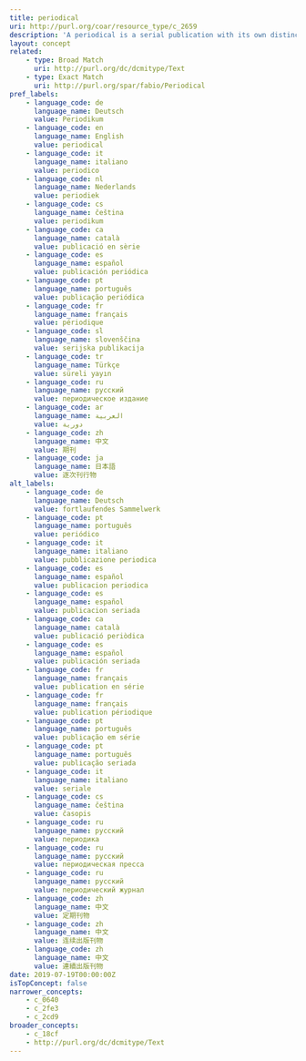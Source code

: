 ```yaml
---
title: periodical
uri: http://purl.org/coar/resource_type/c_2659
description: 'A periodical is a serial publication with its own distinctive title, characterized by a variety of contents and contributors, and issued at regular intervals. (Adapted from ODLIS) [Source: http://www.abc-clio.com/ODLIS/odlis_p.aspx]'
layout: concept
related:
    - type: Broad Match
      uri: http://purl.org/dc/dcmitype/Text
    - type: Exact Match
      uri: http://purl.org/spar/fabio/Periodical
pref_labels:
    - language_code: de
      language_name: Deutsch
      value: Periodikum
    - language_code: en
      language_name: English
      value: periodical
    - language_code: it
      language_name: italiano
      value: periodico
    - language_code: nl
      language_name: Nederlands
      value: periodiek
    - language_code: cs
      language_name: čeština
      value: periodikum
    - language_code: ca
      language_name: català
      value: publicació en sèrie
    - language_code: es
      language_name: español
      value: publicación periódica
    - language_code: pt
      language_name: português
      value: publicação periódica
    - language_code: fr
      language_name: français
      value: périodique
    - language_code: sl
      language_name: slovenščina
      value: serijska publikacija
    - language_code: tr
      language_name: Türkçe
      value: süreli yayın
    - language_code: ru
      language_name: русский
      value: периодическое издание
    - language_code: ar
      language_name: العربية
      value: دورية
    - language_code: zh
      language_name: 中文
      value: 期刊
    - language_code: ja
      language_name: 日本語
      value: 逐次刊行物
alt_labels:
    - language_code: de
      language_name: Deutsch
      value: fortlaufendes Sammelwerk
    - language_code: pt
      language_name: português
      value: periódico
    - language_code: it
      language_name: italiano
      value: pubblicazione periodica
    - language_code: es
      language_name: español
      value: publicacion periodica
    - language_code: es
      language_name: español
      value: publicacion seriada
    - language_code: ca
      language_name: català
      value: publicació periòdica
    - language_code: es
      language_name: español
      value: publicación seriada
    - language_code: fr
      language_name: français
      value: publication en série
    - language_code: fr
      language_name: français
      value: publication périodique
    - language_code: pt
      language_name: português
      value: publicação em série
    - language_code: pt
      language_name: português
      value: publicação seriada
    - language_code: it
      language_name: italiano
      value: seriale
    - language_code: cs
      language_name: čeština
      value: časopis
    - language_code: ru
      language_name: русский
      value: периодика
    - language_code: ru
      language_name: русский
      value: периодическая пресса
    - language_code: ru
      language_name: русский
      value: периодический журнал
    - language_code: zh
      language_name: 中文
      value: 定期刊物
    - language_code: zh
      language_name: 中文
      value: 连续出版刊物
    - language_code: zh
      language_name: 中文
      value: 連續出版刊物
date: 2019-07-19T00:00:00Z
isTopConcept: false
narrower_concepts:
    - c_0640
    - c_2fe3
    - c_2cd9
broader_concepts:
    - c_18cf
    - http://purl.org/dc/dcmitype/Text
---
```


